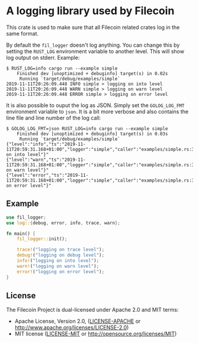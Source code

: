 # A logging library used by Filecoin

This crate is used to make sure that all Filecoin related crates log in the same format.

By default the `fil_logger` doesn't log anything. You can change this by setting the `RUST_LOG`
environment variable to another level. This will show log output on stderr. Example:

```console
$ RUST_LOG=info cargo run --example simple
    Finished dev [unoptimized + debuginfo] target(s) in 0.02s
     Running `target/debug/examples/simple`
2019-11-11T20:26:09.448 INFO simple > logging on into level
2019-11-11T20:26:09.448 WARN simple > logging on warn level
2019-11-11T20:26:09.448 ERROR simple > logging on error level
```

It is also possible to ouput the log as JSON. Simply set the `GOLOG_LOG_FMT` environment variable
to `json`. It is a bit more verbose and also contains the line file and line number of the log
call:

```console
$ GOLOG_LOG_FMT=json RUST_LOG=info cargo run --example simple
    Finished dev [unoptimized + debuginfo] target(s) in 0.03s
     Running `target/debug/examples/simple`
{"level":"info","ts":"2019-11-11T20:59:31.168+01:00","logger":"simple","caller":"examples/simple.rs:30","msg":"logging on into level"}"
{"level":"warn","ts":"2019-11-11T20:59:31.168+01:00","logger":"simple","caller":"examples/simple.rs:31","msg":"logging on warn level"}"
{"level":"error","ts":"2019-11-11T20:59:31.168+01:00","logger":"simple","caller":"examples/simple.rs:32","msg":"logging on error level"}"
```

## Example

```rust
use fil_logger;
use log::{debug, error, info, trace, warn};

fn main() {
    fil_logger::init();

    trace!("logging on trace level");
    debug!("logging on debug level");
    info!("logging on into level");
    warn!("logging on warn level");
    error!("logging on error level");
}
```

## License

The Filecoin Project is dual-licensed under Apache 2.0 and MIT terms:

- Apache License, Version 2.0, ([LICENSE-APACHE](LICENSE-APACHE) or http://www.apache.org/licenses/LICENSE-2.0)
- MIT license ([LICENSE-MIT](LICENSE-MIT) or http://opensource.org/licenses/MIT)

